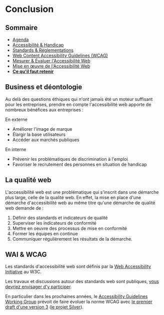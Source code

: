 # Conclusion

<!-- .slide: class="page-title" -->



## Sommaire

<!-- .slide: id="master-toc" class="toc" -->

- [Agenda](#/0)
- [Accessibilité &amp; Handicap](#/1)
- [Standards &amp; Réglementations](#/2)
- [Web Content Accessibility Guidelines (WCAG)](#/3)
- [Mesurer &amp; Évaluer l'Accessibilité Web](#/4)
- [Mise en œuvre de l'Accessibilité Web](#/5)
- **[Ce qu'il faut retenir](#/6)**



## Business et déontologie

Au delà des questions éthiques qui n'ont jamais été un moteur suffisant pour les entreprises, prendre en compte l'accessibilité web apporte de nombreux bénéfices aux entreprises :

En externe
- Améliorer l'image de marque
- Élargir la base utilisateurs
- Accéder aux marchés publiques

En interne
- Prévenir les problématiques de discrimination à l'emploi
- Favoriser le recrutement des personnes en situation de handicap



## La qualité web

L'accessibilité web est une problématique qui s'inscrit dans une démarche plus large, celle de la qualité web. En effet, la mise en place d'une démarche d'accessibilité web au même titre qu'une démarche de qualité web demande de :

1. Définir des standards et indicateurs de qualité
2. Superviser les indicateurs de conformité
3. Mettre en oeuvre des processus de mise en conformité
4. Former les équipes en continue
5. Communiquer régulièrement les résultats de la démarche.



## WAI &amp; WCAG

Les standards d'accessibilité web sont définis par la [Web Accessibility Initiative](https://www.w3.org/WAI/) au W3C.

Les travaux et discussions autour des standards web sont publiques, [vous devriez envisager d'y participer](https://www.w3.org/WAI/about/participating/).

En particulier dans les prochaines années, le <a href="https://www.w3.org/WAI/GL/" lang="en">Accessibility Guidelines Working Group</a> prévoit de faire évoluer la norme WCAG avec [le premier draft d'une version 3](https://www.w3.org/TR/wcag-3.0/) ([le projet Silver](https://github.com/w3c/silver)).



<!-- .slide: class="page-questions" -->
